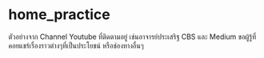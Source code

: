 # home_practice
ตัวอย่างจาก Channel Youtube ที่ติดตามอยู่ เช่นอาจารย์ประเสริฐ CBS และ Medium ขอผู้รู้ที่คอยแชร์เรื่องราวต่างๆที่เป็นประโยชน์ หรือช่องทางอื่นๆ

